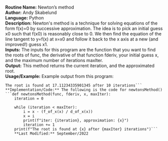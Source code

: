 **Routine Name:** Newton’s method  
**Author:** Andy Skabelund  
**Language:** Python  
**Description:** Newton's method is a technique for solving equations of the form f(x)=0 by successive approximation. The idea is to pick an initial guess x0 such that f(x0) is reasonably close to 0. We then find the equation of the line tangent to y=f(x) at x=x0 and follow it back to the x axis at a new (and improved!) guess x1.  
**Inputs:** The inputs for this program are the function that you want to find the roots of func, the derivative of that function fderiv, your initial guess x, and the maximum number of iterations maxIter.  
**Output:** This method returns the current iteration, and the approximated root.  
**Usage/Example:** Example output from this program:
```iter: 9, approximation: 17.11234335901345
The root is found at 17.11234335901345 after 10 iterations```
**Implementation/Code:** The following is the code for newtonsMethod()
```def newtonsMethod(func, fderiv, x, maxIter):
    iteration = 0

    while (iteration < maxIter):
        i = x - (f_of_x(x) / d_of_x(x))
        x = i
        print(f"iter: {iteration}, approximation: {x}")
        iteration += 1
    print(f"The root is found at {x} after {maxIter} iterations")```  
    **Last Modified:** September/2022
